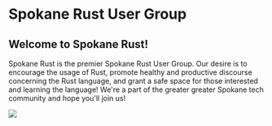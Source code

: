 # Spokane Rust User Group

## Welcome to Spokane Rust!

Spokane Rust is the premier Spokane Rust User Group. Our desire is to encourage the usage of Rust, promote healthy and productive discourse concerning the Rust language, and grant a safe space for those interested and learning the language! We're a part of the greater greater Spokane tech community and hope you'll join us!

![](static/logo.png)
